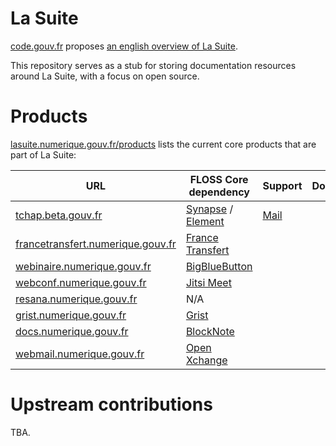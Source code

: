 # La Suite

[code.gouv.fr](https://code.gouv.fr) proposes [an english overview of
La Suite](https://code.gouv.fr/en/lasuite/).

This repository serves as a stub for storing documentation resources
around La Suite, with a focus on open source.

# Products

[lasuite.numerique.gouv.fr/products](https://lasuite.numerique.gouv.fr/products)
lists the current core products that are part of La Suite:

| URL                                                                            | FLOSS Core dependency                                                                                   | Support                            | Doc |
|--------------------------------------------------------------------------------|---------------------------------------------------------------------------------------------------------|------------------------------------|-----|
| [tchap.beta.gouv.fr](https://tchap.beta.gouv.fr)                               | [Synapse](https://github.com/matrix-org/synapse) / [Element](https://github.com/element-hq/element-web) | [Mail](support@tchap.beta.gouv.fr) |     |
| [francetransfert.numerique.gouv.fr](https://francetransfert.numerique.gouv.fr) | [France Transfert](https://code.gouv.fr/sources/#/repos?q=france+transfert)                             |                                    |     |
| [webinaire.numerique.gouv.fr](https://webinaire.numerique.gouv.fr)             | [BigBlueButton](https://code.gouv.fr/sill/detail?name=BigBlueButton)                                    |                                    |     |
| [webconf.numerique.gouv.fr](https://webconf.numerique.gouv.fr)                 | [Jitsi Meet](https://code.gouv.fr/sill/detail?name=Jitsi%20Meet)                                        |                                    |     |
| [resana.numerique.gouv.fr](https://resana.numerique.gouv.fr)                   | N/A                                                                                                     |                                    |     |
| [grist.numerique.gouv.fr](https://grist.numerique.gouv.fr)                     | [Grist](https://code.gouv.fr/sill/detail?name=Grist)                                                    |                                    |     |
| [docs.numerique.gouv.fr](https://docs.numerique.gouv.fr)                       | [BlockNote](https://github.com/TypeCellOS/BlockNote)                                                    |                                    |     |
| [webmail.numerique.gouv.fr](https://webmail.numerique.gouv.fr)                 | [Open Xchange](https://github.com/open-xchange)                                                         |                                    |     |

# Upstream contributions

TBA.
